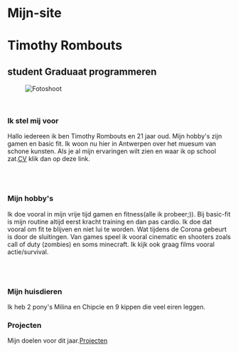 # Mijn-site
<!DOCTYPE html>
<html lang="nl">
<main>
<title>Timothy Rombouts</title>
<link rel="stylesheet" href="Styles2.css" />

<body>
<meta charset="UTF"-8" />
<h1>Timothy Rombouts</h1>

<h2>student Graduaat programmeren</h2>
<figure>
  <img src="DSC01419.JPG" alt="Fotoshoot" />
</figure>
<BR>
<h3>Ik stel mij voor</h3>
<p>
Hallo iedereen ik ben Timothy Rombouts en 21 jaar oud. Mijn hobby's zijn gamen en basic fit.
Ik woon nu hier in Antwerpen over het muesum van schone kunsten. 
Als je al mijn ervaringen wilt zien en waar ik op school zat.<a href="CV.html">CV</a>
klik dan op deze link.
</p>
<BR><BR>
<h3>
Mijn hobby's
</h3>
<p>Ik doe vooral in mijn vrije tijd gamen en fitness(alle ik probeer;)). Bij basic-fit is mijn routine altijd eerst kracht
training en dan pas cardio. Ik doe dat vooral om fit te blijven en niet lui te worden. Wat tijdens de Corona gebeurt is door 
de sluitingen. Van games speel ik vooral cinematic en shooters zoals call of duty (zombies) en soms minecraft. Ik kijk ook graag films vooral actie/survival.</p>
<BR><BR>
<h3> Mijn huisdieren</h3>
<p>Ik heb 2 pony's Milina en Chipcie en 9 kippen die veel eiren leggen.</p>

<h3>Projecten</h3>
<p>Mijn doelen voor dit jaar.<a href="Projecten.html">Projecten</a>
</main>
</body>
</html>
